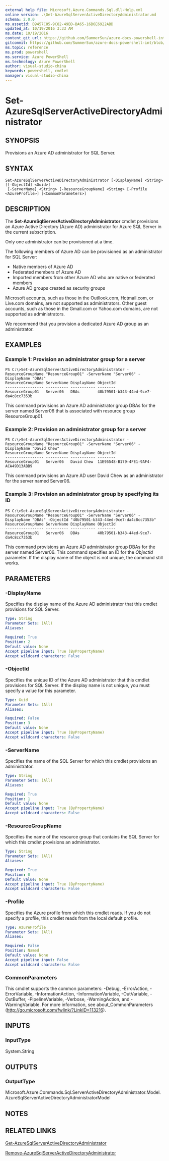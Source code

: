 ```yaml
---
external help file: Microsoft.Azure.Commands.Sql.dll-Help.xml
online version: .\Get-AzureSqlServerActiveDirectoryAdministrator.md
schema: 2.0.0
ms.assetid: B9457C85-9C82-49BD-BA65-16B6E6922ABD
updated_at: 10/19/2016 3:33 AM
ms.date: 10/19/2016
content_git_url: https://github.com/SummerSun/azure-docs-powershell-int/blob/master/azureps-cmdlets-docs/ResourceManager/AzureRM.Sql/v0.9.8/Set-AzureSqlServerActiveDirectoryAdministrator.md
gitcommit: https://github.com/SummerSun/azure-docs-powershell-int/blob/c0d1e448da01261236e9ece01ca5c2a98effbf31/azureps-cmdlets-docs/ResourceManager/AzureRM.Sql/v0.9.8/Set-AzureSqlServerActiveDirectoryAdministrator.md
ms.topic: reference
ms.prod: powershell
ms.service: Azure PowerShell
ms.technology: Azure PowerShell
author: visual-studio-china
keywords: powershell, cmdlet
manager: visual-studio-china
---
```


# Set-AzureSqlServerActiveDirectoryAdministrator

## SYNOPSIS
Provisions an Azure AD administrator for SQL Server.

## SYNTAX

```
Set-AzureSqlServerActiveDirectoryAdministrator [-DisplayName] <String> [[-ObjectId] <Guid>]
 [-ServerName] <String> [-ResourceGroupName] <String> [-Profile <AzureProfile>] [<CommonParameters>]
```

## DESCRIPTION
The **Set-AzureSqlServerActiveDirectoryAdministrator** cmdlet provisions an Azure Active Directory (Azure AD) administrator for Azure SQL Server in the current subscription.

Only one administrator can be provisioned at a time.

The following members of Azure AD can be provisioned as an administrator for SQL Server: 

- Native members of Azure AD 
- Federated members of Azure AD 
- Imported members from other Azure AD who are native or federated members 
- Azure AD groups created as security groups

Microsoft accounts, such as those in the Outllook.com, Hotmail.com, or Live.com domains, are not supported as administrators.
Other guest accounts, such as those in the Gmail.com or Yahoo.com domains, are not supported as administrators.

We recommend that you provision a dedicated Azure AD group as an administrator.

## EXAMPLES

### Example 1: Provision an administrator group for a server
```
PS C:\>Set-AzureSqlServerActiveDirectoryAdministrator -ResourceGroupName "ResourceGroup01" -ServerName "Server06" -DisplayName "DBAs" 
ResourceGroupName ServerName DisplayName ObjectId 
----------------- ---------- ----------- -------- 
ResourceGroup01   Server06   DBAs        40b79501-b343-44ed-9ce7-da4c8cc7353b
```

This command provisions an Azure AD administrator group DBAs for the server named Server06 that is associated with resource group ResourceGroup01.

### Example 2: Provision an administrator group for a server
```
PS C:\>Set-AzureSqlServerActiveDirectoryAdministrator -ResourceGroupName "ResourceGroup01" -ServerName "Server06" -DisplayName "David Chew"
ResourceGroupName ServerName DisplayName ObjectId 
----------------- ---------- ----------- -------- 
ResourceGroup01   Server06   David Chew  11E95548-B179-4FE1-9AF4-ACA49D13ABB9
```

This command provisions an Azure AD user David Chew as an administrator for the server named Server06.

### Example 3: Provision an administrator group by specifying its ID
```
PS C:\>Set-AzureSqlServerActiveDirectoryAdministrator -ResourceGroupName "ResourceGroup01" -ServerName "Server06" -DisplayName "DBAs" -ObjectId "40b79501-b343-44ed-9ce7-da4c8cc7353b"
ResourceGroupName ServerName DisplayName ObjectId 
----------------- ---------- ----------- -------- 
ResourceGroup01   Server06   DBAs        40b79501-b343-44ed-9ce7-da4c8cc7353b
```

This command provisions an Azure AD administrator group DBAs for the server named Server06.
This command specifies an ID for the *ObjectId* parameter.
If the display name of the object is not unique, the command still works.

## PARAMETERS

### -DisplayName
Specifies the display name of the Azure AD administrator that this cmdlet provisions for SQL Server.

```yaml
Type: String
Parameter Sets: (All)
Aliases: 

Required: True
Position: 2
Default value: None
Accept pipeline input: True (ByPropertyName)
Accept wildcard characters: False
```

### -ObjectId
Specifies the unique ID of the Azure AD administrator that this cmdlet provisions for SQL Server.
If the display name is not unique, you must specify a value for this parameter.

```yaml
Type: Guid
Parameter Sets: (All)
Aliases: 

Required: False
Position: 3
Default value: None
Accept pipeline input: True (ByPropertyName)
Accept wildcard characters: False
```

### -ServerName
Specifies the name of the SQL Server for which this cmdlet provisions an administrator.

```yaml
Type: String
Parameter Sets: (All)
Aliases: 

Required: True
Position: 1
Default value: None
Accept pipeline input: True (ByPropertyName)
Accept wildcard characters: False
```

### -ResourceGroupName
Specifies the name of the resource group that contains the SQL Server for which this cmdlet provisions an administrator.

```yaml
Type: String
Parameter Sets: (All)
Aliases: 

Required: True
Position: 0
Default value: None
Accept pipeline input: True (ByPropertyName)
Accept wildcard characters: False
```

### -Profile
Specifies the Azure profile from which this cmdlet reads.
If you do not specify a profile, this cmdlet reads from the local default profile.

```yaml
Type: AzureProfile
Parameter Sets: (All)
Aliases: 

Required: False
Position: Named
Default value: None
Accept pipeline input: False
Accept wildcard characters: False
```

### CommonParameters
This cmdlet supports the common parameters: -Debug, -ErrorAction, -ErrorVariable, -InformationAction, -InformationVariable, -OutVariable, -OutBuffer, -PipelineVariable, -Verbose, -WarningAction, and -WarningVariable. For more information, see about_CommonParameters (http://go.microsoft.com/fwlink/?LinkID=113216).

## INPUTS

### InputType
System.String

## OUTPUTS

### OutputType
Microsoft.Azure.Commands.Sql.ServerActiveDirectoryAdministrator.Model.AzureSqlServerActiveDirectoryAdministratorModel

## NOTES

## RELATED LINKS

[Get-AzureSqlServerActiveDirectoryAdministrator](.\Get-AzureSqlServerActiveDirectoryAdministrator.md)

[Remove-AzureSqlServerActiveDirectoryAdministrator](.\Remove-AzureSqlServerActiveDirectoryAdministrator.md)


